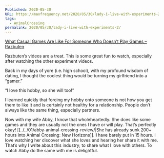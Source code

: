 ```yaml
---
Published: 2020-05-30
URL: https://maxfrequency.net/2020/05/30/lady-i-live-with-experiments-2/
tags:
  - AnimalCrossing
permalink: 2020/05/30/lady-i-live-with-experiments-2/
---
```

[What Casual Games Are Like For Someone Who Doesn’t Play Games – Razbuten](https://www.youtube.com/watch?v=rEP-RZtjUnU)

Razbuten’s videos are a treat. This is some great fun to watch, especially after watching the other experiment videos. 

Back in my days of yore (i.e. high school), with my profound wisdom of dating, I thought the coolest thing would be turning my girlfriend into a “gamer.” 

“I love this hobby, so she will too!”

I learned quickly that forcing my hobby onto someone is not how you get them to like it and is certainly not healthy for a relationship. People don’t always like the same thing, especially partners. 

Now with my wife Abby, I know that wholeheartedly. She does like some games and they are usually not the ones I have or will play. That’s perfectly okay! [[../../01/abby-animal-crossing-review/|She has already sunk 200+ hours into Animal Crossing: New Horizons]]. I have barely put in 15 hours. I love watching her discover what she loves and hearing her share it with me. That’s why I write about this industry; to share what I love with others. To watch Abby do the same with me is delightful. 